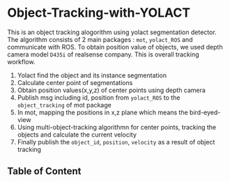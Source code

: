 # Object-Tracking-with-YOLACT
This is an object tracking alogorithm using yolact segmentation detector. The algorithm consists of 2 main packages : `mot`, `yolact_ROS` and communicate with ROS. To obtain position value of objects, we used depth camera model `D435i` of realsense company. This is overall tracking workflow.
1. Yolact find the object and its instance segmentation
2. Calculate center point of segmentations
3. Obtain position values(x,y,z) of center points using depth camera
4. Publish msg including id, position from `yolact_ROS` to the `object_tracking` of mot package
5. In mot, mapping the positions in x,z plane which means the bird-eyed-view
6. Using multi-object-tracking algorithmn for center points, tracking the objects and calculate the current velocity
7. Finally publish the `object_id`, `position`, `velocity` as a result of object tracking 

## Table of Content
